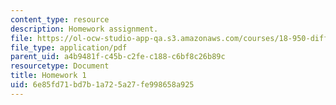 ```yaml
---
content_type: resource
description: Homework assignment.
file: https://ol-ocw-studio-app-qa.s3.amazonaws.com/courses/18-950-differential-geometry-fall-2008/6e85fd71bd7b1a725a27fe998658a925_homework1.pdf
file_type: application/pdf
parent_uid: a4b9481f-c45b-c2fe-c188-c6bf8c26b89c
resourcetype: Document
title: Homework 1
uid: 6e85fd71-bd7b-1a72-5a27-fe998658a925
---
```

